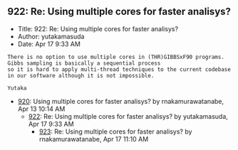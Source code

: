 ## 922: Re: Using multiple cores for faster analisys?

- Title: 922: Re: Using multiple cores for faster analisys?
- Author: yutakamasuda
- Date: Apr 17 9:33 AM
```
There is no option to use multiple cores in (THR)GIBBSxF90 programs. Gibbs sampling is basically a sequential process
so it is hard to apply multi-thread techniques to the current codebase in our software although it is not impossible.

Yutaka
```

- [920](0920.md): Using multiple cores for faster analisys? by rnakamurawatanabe, Apr 13 10:14 AM
    - [922](0922.md): Re: Using multiple cores for faster analisys? by yutakamasuda, Apr 17 9:33 AM
        - [923](0923.md): Re: Using multiple cores for faster analisys? by rnakamurawatanabe, Apr 17 11:10 AM
